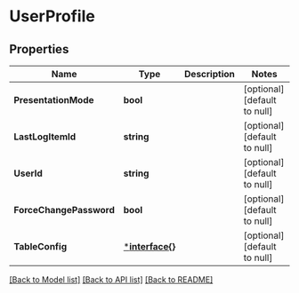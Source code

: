 # UserProfile

## Properties
Name | Type | Description | Notes
------------ | ------------- | ------------- | -------------
**PresentationMode** | **bool** |  | [optional] [default to null]
**LastLogItemId** | **string** |  | [optional] [default to null]
**UserId** | **string** |  | [optional] [default to null]
**ForceChangePassword** | **bool** |  | [optional] [default to null]
**TableConfig** | [***interface{}**](interface{}.md) |  | [optional] [default to null]

[[Back to Model list]](../README.md#documentation-for-models) [[Back to API list]](../README.md#documentation-for-api-endpoints) [[Back to README]](../README.md)



